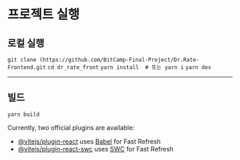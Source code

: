 # 프로젝트 실행
## 로컬 실행
`git clone (https://github.com/BitCamp-Final-Project/Dr.Rate-Frontend.git`
`cd dr_rate_front`
`yarn install  # 또는 yarn i`
`yarn dev`

---
## 빌드
`yarn build`

Currently, two official plugins are available:

- [@vitejs/plugin-react](https://github.com/vitejs/vite-plugin-react/blob/main/packages/plugin-react/README.md) uses [Babel](https://babeljs.io/) for Fast Refresh
- [@vitejs/plugin-react-swc](https://github.com/vitejs/vite-plugin-react-swc) uses [SWC](https://swc.rs/) for Fast Refresh
